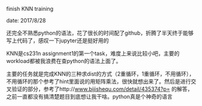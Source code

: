 finish KNN training

date: 2017/8/28

还完全不熟悉python的语法，花了很长的时间配了github，折腾了半天终于能够写上代码了，感叹一下jupyter还是挺好用的

KNN是cs231n assignment1的第一个task，难度上来说比较小吧，主要的workload都被我浪费在查python的语法上面了。

主要的任务就是完成KNN的三种求dist的方式（2重循环，1重循环，不用循环），不用循环的那个参考了hint里面说的用矩阵乘法，很快就想出来了。然后是进行交叉验证的部分，参考了http://www.bijishequ.com/detail/435374?p= 的解答，之前一直都没有搞清楚题目到底想让我干啥。python真是个神奇的语言
